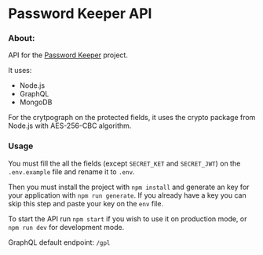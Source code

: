 # Password Keeper API

### About:
API for the [Password Keeper](https://link) project.

It uses: 
  - Node.js
  - GraphQL
  - MongoDB

For the crytpograph on the protected fields, it uses the crypto package from Node.js with AES-256-CBC algorithm.

### Usage
You must fill the all the fields (except `SECRET_KET` and `SECRET_JWT`) on the `.env.example` file and rename it to `.env`.

Then you must install the project with `npm install` and generate an key for your application with `npm run generate`. If you already have a key you can skip this step and paste your key on the `env` file.

To start the API run `npm start` if you wish to use it on production mode, or `npm run dev` for development mode.

GraphQL default endpoint: `/gpl`
